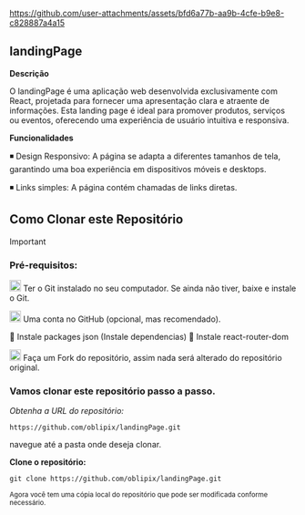 




https://github.com/user-attachments/assets/bfd6a77b-aa9b-4cfe-b9e8-c828887a4a15


















## landingPage

**Descrição**

O landingPage é uma aplicação web desenvolvida exclusivamente com React, projetada para fornecer uma apresentação clara e atraente de informações. Esta landing page é ideal para promover produtos, serviços ou eventos, oferecendo uma experiência de usuário intuitiva e responsiva.

**Funcionalidades**

◾ Design Responsivo: A página se adapta a diferentes tamanhos de tela, garantindo uma boa experiência em dispositivos móveis e desktops.

◾ Links simples: A página contém chamadas de links diretas.









## Como Clonar este Repositório


> [!IMPORTANT]
> ### Pré-requisitos:
>  <img src="https://git-scm.com/images/logos/downloads/Git-Icon-1788C.png" alt="Git Logo" width="20"/> Ter o Git instalado no seu computador. Se ainda não tiver, baixe e instale o Git.
>
> 
>
>
><img src="https://github.githubassets.com/images/modules/logos_page/GitHub-Mark.png" alt="GitHub logo" width="20"/> Uma conta no GitHub (opcional, mas recomendado).
> 
>
> 📌 Instale packages json (Instale dependencias)
> 📌 Instale react-router-dom
>
>   <img src="https://img.icons8.com/ios/50/000000/code-fork.png" alt="Fork Icon" width="20"/>  Faça um Fork do repositório, assim nada será alterado do repositório original.
>
> 
>
> 
>
>
>
>  ### Vamos clonar este repositório passo a passo. 
>
> 
>
>_Obtenha a URL do repositório:_
>
>`https://github.com/oblipix/landingPage.git`
>
>
>
>
>navegue até a pasta onde deseja clonar.
>
>
>**Clone o repositório:**
>
>`git clone https://github.com/oblipix/landingPage.git`
>
>
><sub> Agora você tem uma cópia local do repositório que pode ser modificada conforme necessário. </sub>
>






















